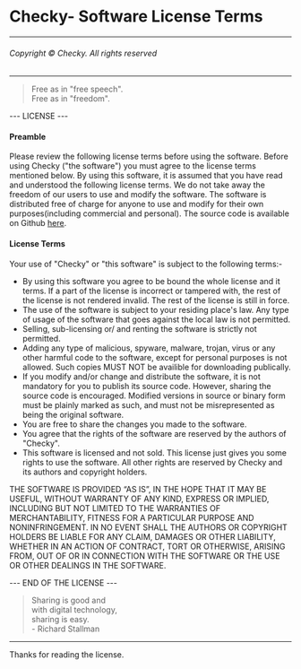 # Checky- Software License Terms 
---
###### Copyright &copy; Checky. All rights reserved ######
---

> Free as in "free speech". <br />
> Free as in "freedom".

--- LICENSE ---
#### Preamble ####
Please review the following license terms before using the software.
Before using Checky ("the software") you must agree to the license terms mentioned below. By using  this software, it is assumed that you have read and understood the following license terms. We do not take away the freedom of our users to use and modify the software. The software is distributed free of charge for anyone to use and modify for their own purposes(including commercial and personal). The source code is available on Github
[here](https://bearonthesnow.github.io/checky-website/).
#### License Terms ####
Your use of "Checky" or "this software" is subject to the following terms:-
- By using this software you agree to be bound the whole license and it terms. If a part of the license is incorrect or tampered with, the rest of the license is not rendered invalid. The rest of the license is still in force.
- The use of the software is subject to your residing place's law. Any type of usage of the software that goes against the local law is not permitted.
- Selling, sub-licensing or/ and renting the software is strictly not permitted.
- Adding any type of malicious, spyware, malware, trojan, virus or any other harmful code to the software, except for personal purposes is not allowed. Such copies MUST NOT be availible for downloading publically. 
- If you modify and/or change and distribute the software, it is not mandatory for you to publish its source code. However, sharing the source code is encouraged.  Modified versions in source or binary form must be plainly marked as such, and must not be misrepresented as being the original software.
- You are free to share the changes you made to the software.
- You agree that the rights of the software are reserved by the authors of "Checky".
- This software is licensed and not sold. This license just gives you some rights to use the software. All other rights are reserved by Checky and its authors and copyright holders.

THE SOFTWARE IS PROVIDED “AS IS”, IN THE HOPE THAT IT MAY BE USEFUL, WITHOUT WARRANTY OF ANY KIND, EXPRESS OR IMPLIED, INCLUDING BUT NOT LIMITED TO THE WARRANTIES OF MERCHANTABILITY, FITNESS FOR A PARTICULAR PURPOSE AND NONINFRINGEMENT. IN NO EVENT SHALL THE AUTHORS OR COPYRIGHT HOLDERS BE LIABLE FOR ANY CLAIM, DAMAGES OR OTHER LIABILITY, WHETHER IN AN ACTION OF CONTRACT, TORT OR OTHERWISE, ARISING FROM, OUT OF OR IN CONNECTION WITH THE SOFTWARE OR THE USE OR OTHER DEALINGS IN THE SOFTWARE.

--- END OF THE LICENSE ---

> Sharing is good and                                
> with digital technology,                          
> sharing is easy.                                  
>          - Richard Stallman
---
Thanks for reading the license.
